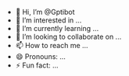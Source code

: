 - 👋 Hi, I’m @Gptibot
- 👀 I’m interested in ...
- 🌱 I’m currently learning ...
- 💞️ I’m looking to collaborate on ...
- 📫 How to reach me ...
- 😄 Pronouns: ...
- ⚡ Fun fact: ...

<!---
Gptibot/Gptibot is a ✨ special ✨ repository because its `README.md` (this file) appears on your GitHub profile.
You can click the Preview link to take a look at your changes.
--->
